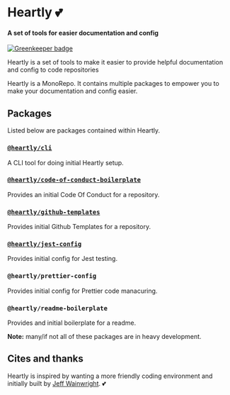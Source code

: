 # Heartly 💕

#### A set of tools for easier documentation and config

[![Greenkeeper badge](https://badges.greenkeeper.io/heartly/heartly.svg)](https://greenkeeper.io/)

Heartly is a set of tools to make it easier to provide helpful documentation and config to code repositories

Heartly is a MonoRepo. It contains multiple packages to empower you to make your documentation and config easier.

## Packages

Listed below are packages contained within Heartly. 

### [`@heartly/cli`](/packages/cli)

A CLI tool for doing initial Heartly setup.

### [`@heartly/code-of-conduct-boilerplate`](/packages/code-of-conduct-boilerplate)

Provides an initial Code Of Conduct for a repository.

### [`@heartly/github-templates`](/packages/github-templates)

Provides initial Github Templates for a repository.

### [`@heartly/jest-config`](/packages/jest-config)

Provides initial config for Jest testing.

### `@heartly/prettier-config`

Provides initial config for Prettier code manacuring.

### `@heartly/readme-boilerplate`

Provides and initial boilerplate for a readme. 

**Note:** many/if not all of these packages are in heavy development.


## Cites and thanks

Heartly is inspired by wanting a more friendly coding environment and initially built by [Jeff Wainwright](https://github.com/yowainwright). 💕
